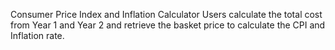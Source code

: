 Consumer Price Index and Inflation Calculator
Users calculate the total cost from Year 1 and Year 2 and retrieve the basket price to calculate the CPI and Inflation rate.
